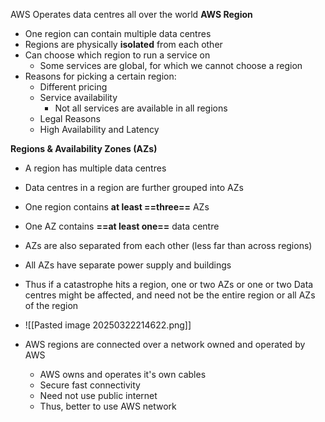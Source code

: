 AWS Operates data centres all over the world
**AWS Region**
- One region can contain multiple data centres
- Regions are physically **isolated** from each other
- Can choose which region to run a service on
	- Some services are global, for which we cannot choose a region
- Reasons for picking a certain region:
	- Different pricing
	- Service availability
		- Not all services are available in all regions
	- Legal Reasons
	- High Availability and Latency

**Regions & Availability Zones (AZs)**
- A region has multiple data centres
- Data centres in a region are further grouped into AZs
- One region contains **at least ==three==** AZs
- One AZ contains **==at least one==** data centre 
- AZs are also separated from each other (less far than across regions)
- All AZs have separate power supply and buildings
- Thus if a catastrophe hits a region, one or two AZs or one or two Data centres might be affected, and need not be the entire region or all AZs of the region
- ![[Pasted image 20250322214622.png]]

- AWS regions are connected over a network owned and operated by AWS
	- AWS owns and operates it's own cables
	- Secure fast connectivity
	- Need not use public internet
	- Thus, better to use AWS network
